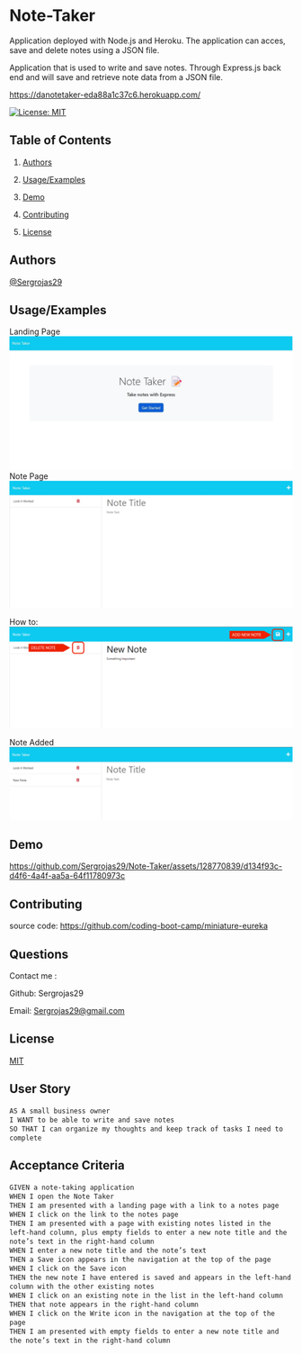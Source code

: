 # Note-Taker
Application deployed with Node.js and Heroku. The application can acces, save and delete notes using a JSON file. 

Application that is used to write and save notes. Through Express.js back end and will save and retrieve note data from a JSON file. 

https://danotetaker-eda88a1c37c6.herokuapp.com/

[![License: MIT](https://img.shields.io/badge/License-MIT-yellow.svg)](https://opensource.org/licenses/MIT) 


## Table of Contents

1. [Authors](#authors)

2. [Usage/Examples](#usageexamples)    
    
3. [Demo](#demo)    

4. [Contributing](#contributing)

5. [License](#license)

## Authors

[@Sergrojas29](https://www.github.com/Sergrojas29)


    
## Usage/Examples

Landing Page
![alt landing-page](./readmefiles/LandingPage.jpg)
Note Page
![alt Note Page](./readmefiles/NotePage.jpg)

How to:
![alt How to](./readmefiles/NOTES.png)


Note Added
![alt ote Added](./readmefiles/NoteAdded.jpg)



    
## Demo


https://github.com/Sergrojas29/Note-Taker/assets/128770839/d134f93c-d4f6-4a4f-aa5a-64f11780973c


   

## Contributing
source code:
https://github.com/coding-boot-camp/miniature-eureka

    
## Questions
Contact me : 

Github: Sergrojas29

Email: Sergrojas29@gmail.com
    

## License

[MIT](https://choosealicense.com/licenses/mit/)





## User Story

```
AS A small business owner
I WANT to be able to write and save notes
SO THAT I can organize my thoughts and keep track of tasks I need to complete
```


## Acceptance Criteria

```
GIVEN a note-taking application
WHEN I open the Note Taker
THEN I am presented with a landing page with a link to a notes page
WHEN I click on the link to the notes page
THEN I am presented with a page with existing notes listed in the left-hand column, plus empty fields to enter a new note title and the note’s text in the right-hand column
WHEN I enter a new note title and the note’s text
THEN a Save icon appears in the navigation at the top of the page
WHEN I click on the Save icon
THEN the new note I have entered is saved and appears in the left-hand column with the other existing notes
WHEN I click on an existing note in the list in the left-hand column
THEN that note appears in the right-hand column
WHEN I click on the Write icon in the navigation at the top of the page
THEN I am presented with empty fields to enter a new note title and the note’s text in the right-hand column
```
